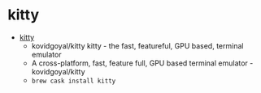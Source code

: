 # kitty
- [kitty](https://github.com/kovidgoyal/kitty)
  -  kovidgoyal/kitty kitty - the fast, featureful, GPU based, terminal emulator
  - A cross-platform, fast, feature full, GPU based terminal emulator - kovidgoyal/kitty
  - `brew cask install kitty`
